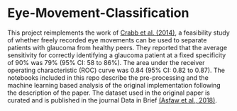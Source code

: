 # Eye-Movement-Classification


This project reimplements the work of [Crabb et al. (2014)](https://www.frontiersin.org/articles/10.3389/fnagi.2014.00312/full), a feasibility study of whether freely recorded eye movements can be used to
separate patients with glaucoma from healthy peers. They reported that the average sensitivity for
correctly identifying a glaucoma patient at a fixed specificity of 90% was 79% (95% CI:
58 to 86%). The area under the receiver operating characteristic (ROC) curve was 0.84
(95% CI: 0.82 to 0.87). The notebooks included in this repo describe the pre-processing and the machine learning based analysis of the original implementation following the description of the paper. The dataset used in the original paper is curated and is published in the journal Data in Brief [(Asfaw et al., 2018)](https://pubmed.ncbi.nlm.nih.gov/29922707/).
